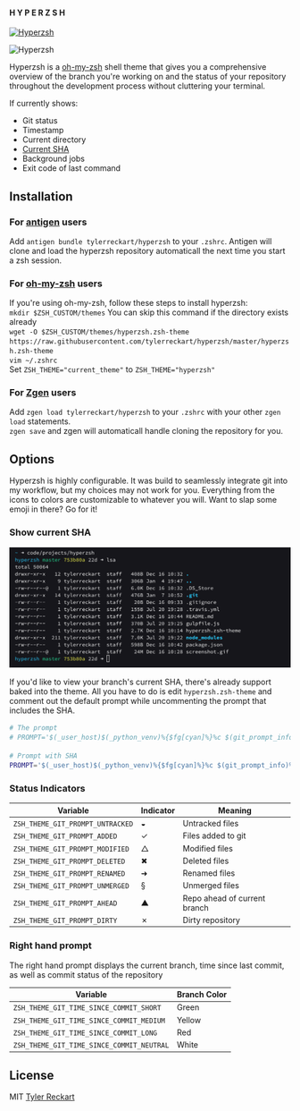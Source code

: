 #### H Y P E R Z S H  
[![Hyperzsh](https://circleci.com/gh/tylerreckart/hyperzsh.svg?style=svg)](https://circleci.com/gh/tylerreckart/hyperzsh)

![Hyperzsh](screenshots/demo.gif)

Hyperzsh is a [oh-my-zsh](https://github.com/robbyrussell/oh-my-zsh) shell theme that gives you a comprehensive overview of the branch you're working on and the status of your repository throughout the development process without cluttering your terminal.  

If currently shows:  
- Git status
- Timestamp
- Current directory
- [Current SHA](#current_sha)
- Background jobs
- Exit code of last command

## Installation  
### For [antigen](https://github.com/zsh-users/antigen) users
Add `antigen bundle tylerreckart/hyperzsh` to your `.zshrc`. Antigen will clone and load the hyperzsh repository automaticall the next time you start a zsh session.  

### For [oh-my-zsh](http://ohmyz.sh) users  
If you're using oh-my-zsh, follow these steps to install hyperzsh:  
`mkdir $ZSH_CUSTOM/themes` You can skip this command if the directory exists already  
`wget -O $ZSH_CUSTOM/themes/hyperzsh.zsh-theme https://raw.githubusercontent.com/tylerreckart/hyperzsh/master/hyperzsh.zsh-theme`  
`vim ~/.zshrc`  
Set `ZSH_THEME="current_theme"` to `ZSH_THEME="hyperzsh"`  

### For [Zgen](https://github.com/tarjoilija/zgen) users
Add `zgen load tylerreckart/hyperzsh` to your `.zshrc` with your other `zgen load` statements.  
`zgen save` and zgen will automaticall handle cloning the repository for you.  

## Options  
Hyperzsh is highly configurable. It was build to seamlessly integrate git into my workflow, but my choices may not work for you. Everything from the icons to colors are customizable to whatever you will. Want to slap some emoji in there? Go for it!

### Show current SHA <a name="current_sha"></a>  

![SHA Prompt](screenshots/sha_prompt.png)  

If you'd like to view your branch's current SHA, there's already support baked into the theme. All you have to do is edit `hyperzsh.zsh-theme` and comment out the default prompt while uncommenting the prompt that includes the SHA.  

```zsh
# The prompt
# PROMPT='$(_user_host)$(_python_venv)%{$fg[cyan]%}%c $(git_prompt_info)%{$reset_color%}$(git_prompt_short_sha)%{$fg[magenta]%}$(_git_time_since_commit)$(git_prompt_status)${_return_status}➜ '

# Prompt with SHA
PROMPT='$(_user_host)$(_python_venv)%{$fg[cyan]%}%c $(git_prompt_info)%{$reset_color%}$(git_prompt_short_sha)%{$fg[magenta]%}$(_git_time_since_commit)$(git_prompt_status)${_return_status}➜ '
```

### Status Indicators  
| Variable | Indicator | Meaning |
|----------|-----------|---------|
| `ZSH_THEME_GIT_PROMPT_UNTRACKED` | ◒ | Untracked files |
| `ZSH_THEME_GIT_PROMPT_ADDED` | ✓ | Files added to git |
| `ZSH_THEME_GIT_PROMPT_MODIFIED` | △ | Modified files |
| `ZSH_THEME_GIT_PROMPT_DELETED` | ✖ | Deleted files |
| `ZSH_THEME_GIT_PROMPT_RENAMED` | ➜ | Renamed files |
| `ZSH_THEME_GIT_PROMPT_UNMERGED` | § | Unmerged files |
| `ZSH_THEME_GIT_PROMPT_AHEAD` | ▲ | Repo ahead of current branch |
| `ZSH_THEME_GIT_PROMPT_DIRTY` | ✗ | Dirty repository |

### Right hand prompt  
The right hand prompt displays the current branch, time since last commit, as well as commit status of the repository  

| Variable | Branch Color |
|----------|--------------|
| `ZSH_THEME_GIT_TIME_SINCE_COMMIT_SHORT` | Green |
| `ZSH_THEME_GIT_TIME_SINCE_COMMIT_MEDIUM` | Yellow |
| `ZSH_THEME_GIT_TIME_SINCE_COMMIT_LONG`  | Red |
| `ZSH_THEME_GIT_TIME_SINCE_COMMIT_NEUTRAL` | White |

## License
MIT [Tyler Reckart](https://github.com/tylerreckart)
